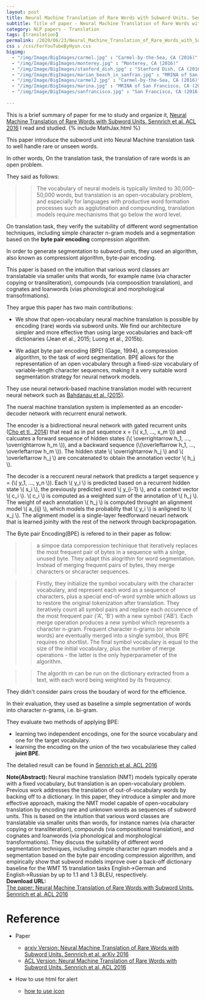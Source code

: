 ```yaml
---
layout: post
title: Neural Machine Translation of Rare Words with Subword Units. Sennrich et al. ACL. 2016.
subtitle: Title of paper - Neural Machine Translation of Rare Words with Subword Units. Sennrich et al. ACL. 2016.
category: NLP papers - Translation
tags: [translation]
permalink: /2020/06/23/Neural_Machine_Translation_of_Rare_Words_with_Subword_Units/
css : /css/ForYouTubeByHyun.css
bigimg: 
  - "/img/Image/BigImages/carmel.jpg" : "Carmel-by-the-Sea, CA (2016)"
  - "/img/Image/BigImages/monterey.jpg" : "Monterey, CA (2016)"
  - "/img/Image/BigImages/stanford_dish.jpg" : "Stanford Dish, CA (2016)"
  - "/img/Image/BigImages/marian_beach_in_sanfran.jpg" : "MRINA of San Francisco, CA (2016)"
  - "/img/Image/BigImages/carmel2.jpg" : "Carmel-by-the-Sea, CA (2016)"
  - "/img/Image/BigImages/marina.jpg" : "MRINA of San Francisco, CA (2016)"
  - "/img/Image/BigImages/sanfrancisco.jpg" : "San Francisco, CA (2016)"
  
---
```


This is a brief summary of paper for me to study and organize it, [Neural Machine Translation of Rare Words with Subword Units. Sennrich et al. ACL 2016](https://www.aclweb.org/anthology/P16-1162/) I read and studied. 
{% include MathJax.html %}

This paper introduce the subword unit into Neural Machine translation task to well handle rare or unseen words. 

In other words, On the translation task, the translation of rare words is an open problem.

They said as follows:

>> The vocabulary of neural models is typically limited to 30,000–50,000 words, but translation is an open-vocabulary problem, and especially for languages with productive word formation processes such as agglutination and compounding, translation models require mechanisms that go below the word level.

On translation task, they verify the suitability of different word segmentation techniques, including simple character n-gram models and a segmentation based on the **byte pair encoding** compression algorithm.

In order to generate segmentation to subword units, they used an algorithm, also known as compressiont algorithm, byte-pair encoding.

This paper is based on the intuition that various word classes arr translatable via smaller units that words, for example name (via character copying or transliteration), compounds (via compoosition translation), and cognates and loanwords (vias phonological and morphological transofrmations).


They argue this paper has two main contributions:

- We show that open-vocabulary neural machine translation is possible by encoding (rare) words via subword units. We find our architecture simpler and more effective than using large vocabularies and back-off dictionaries (Jean et al., 2015; Luong et al., 2015b).

- We adapt byte pair encoding (BPE) (Gage, 1994), a compression algorithm, to the task of word segmentation. BPE allows for the representation of an open vocabulary through a fixed-size vocabulary of variable-length character sequences, making it a very suitable word segmentation strategy for neural network models.


They use neural network-based machine translation model with recurrent neural network such as [Bahdanau et al. (2015)](https://arxiv.org/abs/1409.0473).

The nueral machine translation system is implemented as an encoder-decoder network with recurrent enural network.

The encoder is a bidirectional neural network with gated recurrent units ([Cho et tl., 2014](https://arxiv.org/abs/1406.1078)) that read as in put sequence x = (\\( x_1, ..., x_m \\)) and calcuates a forward sequence of hidden states (\\( \overrightarrow h_1, ..., \overrightarrow h_m \\)), and a backward sequence (\\(\overleftarrow h_1, ..., \overleftarrow h_m \\)). The hidden state \\( \overrightarrow h_j \\) and \\( \overleftarrow h_j \\) are concatenated to obtain the annotation vector \\( h_j \\).

The decoder is a reccurent neural network that predicts a target sequence y = (\\( y_1, ..., y_n \\)). Each \\( y_i \\)  is predicted based on a recurrent hidden state \\( s_i \\), the previously predicted word \\( y_{i-1} \\), and a context vector \\( c_i \\). \\( c_i \\) is computed as a weighted sum of the annotation of \\( h_j \\). The weight of each annotation \\( h_j \\) is computed throught an alignment model \\( a_{ij} \\), which models the probablity that \\( y_i \\) is anligned to \\( x_j \\). The alignment model is a single-layer feedforward neuarl network that is learned joinlty with the rest of the network through backpropagation. 


The Byte pair Encoding(BPE) is refered to in their paper as follow:

>> a simpoe data comporession techinique that iteratively replaces the most frequent pair of bytes in a sequence with a sinlge, unused byte. They adapt this alogrithm for word segmentation. Instead of merging frequent pairs of bytes, they merge characters or shcaracter sequences.   

>> Firstly, they initialize the symbol vocabulary with the character vocabulary, and represent each word as a sequence of characters, plus a special end-of-word symble which allows us to restore the original tokenization after translation. They iteratively count all symbol pairs and replace each occurence of the most frequent pair ('A', 'B') with a new symbol ('AB'). Each merge operation produces a new symbol which represents a character n-gram. Frequent character n-grams (or whole words) are eventually merged into a single symbol, thus BPE requires no shortlist. The final symbol vocabulary is equal to the size of the initial vocabulary, plus the number of merge operations - the latter is the only hyperparameter of the algorithm.

>> The algorith m can be run on the dictionary extracted from a text, with each word being weighted by its frequency. 

They didn't consider pairs cross the boudary of word for the efficience.

In their evaluation, they used as baseline a simple segmentation of words into character n-grams, i.e. bi-gram.

They evaluate two methods of applying BPE:

 - learning two independent encodings, one for the source vocabulary and one for the target vocabulary.
 - learning the encoding on the union of the two vocabulariese they called **joint BPE**.

The detalied result can be found in [Sennrich et al. ACL 2016](https://www.aclweb.org/anthology/P16-1162/)

<div class="alert alert-info" role="alert"><i class="fa fa-info-circle"></i> <b>Note(Abstract): </b>
Neural machine translation (NMT) models typically operate with a fixed vocabulary, but translation is an open-vocabulary problem. Previous work addresses the translation of out-of-vocabulary words by backing off to a dictionary. In this paper, they introduce a simpler and more effective approach, making the NMT model capable of open-vocabulary translation by encoding rare and unknown words as sequences of subword units. This is based on the intuition that various word classes are translatable via smaller units than words, for instance names (via character copying or transliteration), compounds (via compositional translation), and cognates and loanwords (via phonological and morphological transformations). They discuss the suitability of different word segmentation techniques, including simple character ngram models and a segmentation based on the byte pair encoding compression algorithm, and empirically show that subword models improve over a back-off dictionary baseline for the WMT 15 translation tasks English→German and English→Russian by up to 1.1 and 1.3 BLEU, respectively.
</div>
    
<div class="alert alert-success" role="alert"><i class="fa fa-paperclip fa-lg"></i> <b>Download URL: </b><br>
  <a href="https://www.aclweb.org/anthology/P16-1162/">The paper: Neural Machine Translation of Rare Words with Subword Units. Sennrich et al. ACL 2016</a>
</div>

# Reference 

- Paper 
  - [arxiv Version: Neural Machine Translation of Rare Words with Subword Units. Sennrich et al. arXiv 2016](https://arxiv.org/abs/1508.07909)
  - [ACL Version: Neural Machine Translation of Rare Words with Subword Units. Sennrich et al. ACL 2016](https://www.aclweb.org/anthology/P16-1162/)
  
- How to use html for alert
  - [how to use icon](http://idratherbewriting.com/documentation-theme-jekyll/mydoc_icons.html)
    


